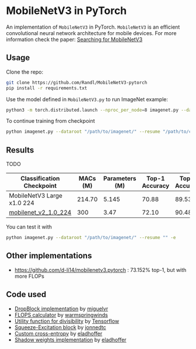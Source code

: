 # MobileNetV3 in PyTorch

An implementation of `MobileNetV3` in PyTorch. `MobileNetV3` is an efficient
convolutional neural network architecture for mobile devices. For more information check the paper:
[Searching for MobileNetV3](https://arxiv.org/abs/1905.02244)

## Usage

Clone the repo:
```bash
git clone https://github.com/Randl/MobileNetV3-pytorch
pip install -r requirements.txt
```

Use the model defined in `MobileNetV3.py` to run ImageNet example:
```bash
python3 -m torch.distributed.launch --nproc_per_node=8 imagenet.py --dataroot "/path/to/imagenet/" --warmup 5 --sched cosine -lr 0.2 -b 128 -d 5e-5 --world-size 8 --seed 42
```

To continue training from checkpoint
```bash
python imagenet.py --dataroot "/path/to/imagenet/" --resume "/path/to/checkpoint/folder"
```
## Results

TODO

|Classification Checkpoint | MACs (M)   | Parameters (M)| Top-1 Accuracy| Top-5 Accuracy|  Claimed top-1|  Claimed top-5|  Inference time|
|--------------------------|------------|---------------|---------------|---------------|---------------|---------------|----------------|
|MobileNetV3 Large x1.0 224|214.70      |5.145          |          70.88|          89.53|           75.2|              -|               -|
|  [mobilenet_v2_1.0_224](https://github.com/Randl/MobileNetV2-pytorch/)|300         |3.47           |          72.10|          90.48|           71.8|           91.0|               -|
You can test it with
```bash
python imagenet.py --dataroot "/path/to/imagenet/" --resume "" -e
```

## Other implementations
- https://github.com/d-li14/mobilenetv3.pytorch : 73.152% top-1, but with more FLOPs
## Code used
- [DropBlock implementation](https://github.com/miguelvr/dropblock/blob/master/dropblock/dropblock.py) by [miguelvr](https://github.com/miguelvr)
- [FLOPS calculator](https://github.com/warmspringwinds/pytorch-segmentation-detection/blob/master/pytorch_segmentation_detection/utils/flops_benchmark.py) by [warmspringwinds](https://github.com/warmspringwinds)
- [Utility function for divisibility](https://github.com/tensorflow/models/blob/master/research/slim/nets/mobilenet/mobilenet.py) by [Tensorflow](https://github.com/tensorflow)
- [Squeeze-Excitation block](https://github.com/jonnedtc/Squeeze-Excitation-PyTorch/blob/master/networks.py) by [jonnedtc](https://github.com/jonnedtc)
- [Custom cross-entropy](https://github.com/eladhoffer/utils.pytorch/blob/master/cross_entropy.py) by [eladhoffer](https://github.com/eladhoffer)
- [Shadow weights implementation](https://github.com/eladhoffer/utils.pytorch/blob/ca6a47a7766c50930a607d8425216d39104b7664/optim.py) by [eladhoffer](https://github.com/eladhoffer)
